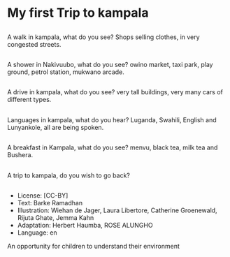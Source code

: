 # My first Trip to kampala

##
A walk in kampala,
what do you see?
Shops selling clothes,
in very congested streets.

##
A shower in Nakivuubo,
what do you see?
owino market, taxi park, play ground,
petrol station, mukwano arcade.

##
A drive in kampala, 
what do you see?
very tall buildings, very many cars of different
types.

##
Languages in kampala,
what do you hear?
Luganda, Swahili, English and Lunyankole,
all are being spoken.

##
A breakfast in Kampala,
what do you see?
menvu, black tea, milk tea and Bushera.

##
A trip to kampala,
do you wish to go back?

##
* License: [CC-BY]
* Text: Barke Ramadhan
* Illustration: Wiehan de Jager, Laura Libertore, Catherine Groenewald, Rijuta Ghate, Jemma Kahn
* Adaptation: Herbert Haumba, ROSE ALUNGHO
* Language: en

An opportunity for children to understand their environment
